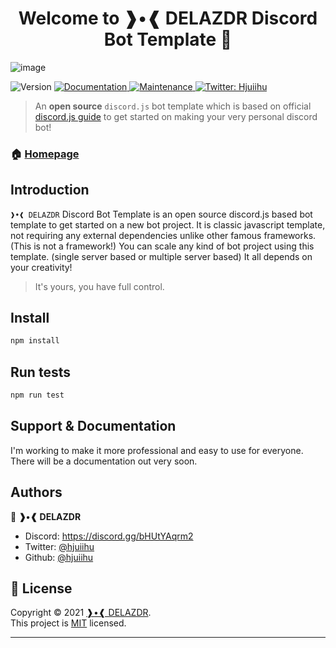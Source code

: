<h1 align="center">Welcome to ❱•❰ DELAZDR Discord Bot Template 👋</h1>

![image](https://cdn.discordapp.com/attachments/892758163575685152/913045281262686208/github_template_discord_readme.png)

<p>
  <img alt="Version" src="https://img.shields.io/badge/version-v1.0-blue.svg?cacheSeconds=2592000" />
  <a href="https://github.com/Hjuiihu/bot-template-discord.js-v13" target="_blank">
    <img alt="Documentation" src="https://img.shields.io/badge/documentation-yes-brightgreen.svg" />
  </a>
  <a href="https://github.com/Hjuiihu/bot-template-discord.js-v13/graphs/commit-activity" target="_blank">
    <img alt="Maintenance" src="https://img.shields.io/badge/Maintained%3F-yes-green.svg" />
  </a>
  <a href="https://twitter.com/hjuiihu" target="_blank">
    <img alt="Twitter: Hjuiihu" src="https://img.shields.io/twitter/follow/hjuiihu.svg?style=social" />
  </a>
</p>

> An **open source** `discord.js` bot template which is based on official [discord.js guide](https://discordjs.guide/) to get started on making your very personal discord bot!

### 🏠 [Homepage](https://github.com/Hjuiihu/bot-template-discord.js-v13)

## Introduction

`❱•❰ DELAZDR` Discord Bot Template is an open source discord.js based bot template to get started on a new bot project. It is classic javascript template, not requiring any external dependencies unlike other famous frameworks. (This is not a framework!)
You can scale any kind of bot project using this template. (single server based or multiple server based) It all depends on your creativity!


> It's yours, you have full control.

## Install

```sh
npm install
```

## Run tests

```sh
npm run test
```

## Support & Documentation

I'm working to make it more professional and easy to use for everyone. There will be a documentation out very soon.

## Authors

👤 **❱•❰ DELAZDR**

- Discord: https://discord.gg/bHUtYAqrm2
- Twitter: [@hjuiihu](https://twitter.com/namanvrati)
- Github: [@hjuiihu](https://github.com/hjuiihu)


## 📝 License

Copyright © 2021 [❱•❰ DELAZDR](https://github.com/hjuiihu).<br />
This project is [MIT](https://github.com/Hjuiihu/bot-template-discord.js-v13/blob/main/LICENSE) licensed.

---
